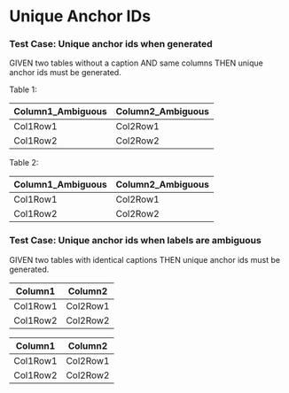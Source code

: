 # Unique Anchor IDs

### Test Case: Unique anchor ids when generated

GIVEN two tables without a caption AND same columns
THEN unique anchor ids must be generated.

Table 1:

| Column1_Ambiguous | Column2_Ambiguous |
| ----------------- | ----------------- |
| Col1Row1          | Col2Row1          |
| Col1Row2          | Col2Row2          |


Table 2:

| Column1_Ambiguous | Column2_Ambiguous |
| ----------------- | ----------------- |
| Col1Row1          | Col2Row1          |
| Col1Row2          | Col2Row2          |


### Test Case: Unique anchor ids when labels are ambiguous

GIVEN two tables with identical captions
THEN unique anchor ids must be generated.

<!-- table: Ambiguous -->
| Column1  | Column2  |
| -------- | -------- |
| Col1Row1 | Col2Row1 |
| Col1Row2 | Col2Row2 |


<!-- table: Ambiguous -->
| Column1  | Column2  |
| -------- | -------- |
| Col1Row1 | Col2Row1 |
| Col1Row2 | Col2Row2 |
